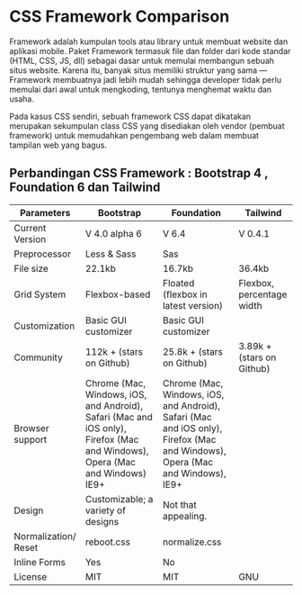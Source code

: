 # CSS Framework Comparison

Framework adalah kumpulan tools atau library untuk membuat website dan aplikasi mobile. Paket Framework termasuk file dan folder dari kode standar (HTML, CSS, JS, dll) sebagai dasar untuk memulai membangun sebuah situs website. Karena itu, banyak situs memiliki struktur yang sama — Framework membuatnya jadi lebih mudah sehingga developer tidak perlu memulai dari awal untuk mengkoding, tentunya menghemat waktu dan usaha.

Pada kasus CSS sendiri, sebuah framework CSS dapat dikatakan merupakan sekumpulan class CSS yang disediakan oleh vendor (pembuat framework) untuk memudahkan pengembang web dalam membuat tampilan web yang bagus.

## Perbandingan CSS Framework : Bootstrap 4 , Foundation 6 dan Tailwind

Parameters | Bootstrap | Foundation | Tailwind
--- | --- | --- | ---
Current Version | V 4.0 alpha 6 |V 6.4 | V 0.4.1
Preprocessor | Less & Sass | Sas |
File size | 22.1kb | 16.7kb | 36.4kb 
Grid System | Flexbox-based | Floated (flexbox in latest version) | Flexbox, percentage width
Customization | Basic GUI customizer | Basic GUI customizer
Community | 112k + (stars on Github) | 25.8k + (stars on Github) | 3.89k + (stars on Github)
Browser support | Chrome (Mac, Windows, iOS, and Android), Safari (Mac and iOS only), Firefox (Mac and Windows), Opera (Mac and Windows) IE9+ | Chrome (Mac, Windows, iOS, and Android), Safari (Mac and iOS only), Firefox (Mac and Windows), Opera (Mac and Windows), IE9+
Design | Customizable; a variety of designs | Not that appealing.
Normalization/ Reset | reboot.css |normalize.css
Inline Forms  | Yes | No
License | MIT | MIT | GNU 
